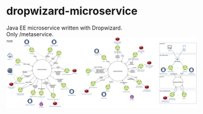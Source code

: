 # dropwizard-microservice
Java EE microservice written with Dropwizard.  
Only /metaservice.
![event_architecture](event_architecture.jpg)
